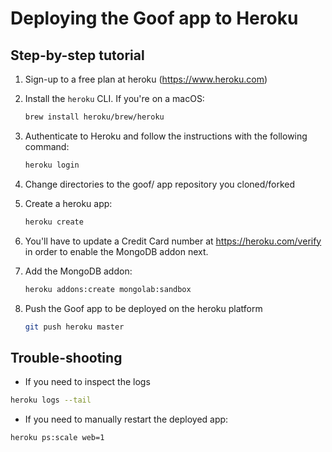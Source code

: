 # Deploying the Goof app to Heroku

## Step-by-step tutorial

1. Sign-up to a free plan at heroku (<https://www.heroku.com>)
2. Install the `heroku` CLI. If you're on a macOS:

    ```bash
    brew install heroku/brew/heroku
    ```

3. Authenticate to Heroku and follow the instructions with the following command:

    ```bash
    heroku login
    ```

4. Change directories to the goof/ app repository you cloned/forked
5. Create a heroku app:

    ```bash
    heroku create
    ```
  
6. You'll have to update a Credit Card number at <https://heroku.com/verify> in order to enable the MongoDB addon next.

7. Add the MongoDB addon:

    ```bash
    heroku addons:create mongolab:sandbox
    ```

8. Push the Goof app to be deployed on the heroku platform

    ```bash
    git push heroku master
    ```

## Trouble-shooting

- If you need to inspect the logs

```bash
heroku logs --tail
```

- If you need to manually restart the deployed app:

```bash
heroku ps:scale web=1
```

